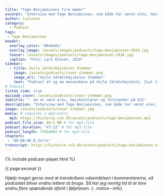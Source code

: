 ```yaml
---
title: "Tage Benjaminsens fire møder"
excerpt: "Interview med Tage Benjaminsen, som både har været elev, højskolelærer og forstander fra 1982-1984 på Den Jyske Idrætsskole."
author: lsolesen
category:
  - Podcast
tags:
 - Tage Benjaminsen
header:
  overlay_color: "#0a0a0a"
  overlay_image: /assets/images/podcasts/tage-benjaminsen-2018.jpg
  teaser: /assets/images/podcasts/tage-benjaminsen-2018.jpg
  caption: "Foto: Lars Olesen, 2018"
sidebar:
  - title: Vejle Idrætshøjskoles Stemmer
    image: /assets/podcasts/cover-stemmer.png
    image_alt: "Vejle Idrætshøjskoles Stemmer"
    text: "Podcast af og om menneskene på Vejle Idrætshøjskole. [Lyt til flere afsnit](/podcast/)"
# Podcast
listen_time: true
episode_cover: /assets/podcasts/cover-stemmer.png
subtitle: "- om at være elev, højskolelærer og forstander på DJI"
description: "Interview med Tage Benjaminsen, som både har været elev, højskolelærer og forstander fra 1982-1984 på Den Jyske Idrætsskole."
image: /assets/podcasts/cover-stemmer.jpg
media: # requires a mp3-entry
  mp3: https://historie.vih.dk/assets/podcasts/tage-benjaminsen.mp3
podcast_file_size: 69.5 MB # for mp3-file
podcast_duration: "47:12" # for mp3-file
podcast_length: 72914402 # for mp3-file
chapters:
 - '00:00:00.0 Intro'
transcript: https://historie.vih.dk/assets/podcasts/tage-benjaminsen.txt
---
```


{% include podcast-player.html %}

{{ page.excerpt }}

_Hjælp meget gerne med at transkribere udsendelsen i kommentarerne, så podcastet bliver endnu lettere at bruge. Så har jeg nemlig tid til at lave endnu flere spændende afsnit i føljetonen._
{: .notice--info}
